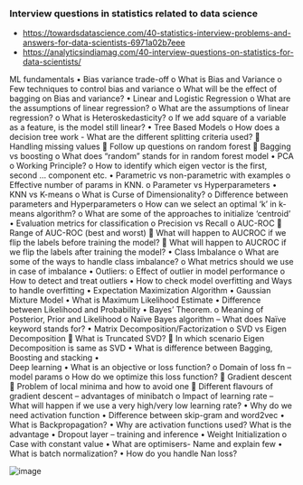 ### Interview questions in statistics related to data science
* https://towardsdatascience.com/40-statistics-interview-problems-and-answers-for-data-scientists-6971a02b7eee 
* https://analyticsindiamag.com/40-interview-questions-on-statistics-for-data-scientists/

ML fundamentals
•	Bias variance trade-off
o	What is Bias and Variance
o	Few techniques to control bias and variance
o	What will be the effect of bagging on Bias and variance?
•	Linear and Logistic Regression
o	What are the assumptions of linear regression?
o	What are the assumptions of linear regression?
o	What is Heteroskedasticity?
o	If we add square of a variable as a feature, is the model still linear?
•	Tree Based Models
o	How does a decision tree work - What are the different splitting criteria used?
	Handling missing values
	Follow up questions on random forest
	Bagging vs boosting
o	What does “random” stands for in random forest model
•	PCA
o	Working Principle?
o	How to identify which eigen vector is the first, second … component etc.
•	Parametric vs non-parametric with examples
o	Effective number of params in KNN.
o	Parameter vs Hyperparameters
•	KNN vs K-means
o	What is Curse of Dimensionality?
o	Difference between parameters and Hyperparameters
o	How can we select an optimal ‘k’ in k-means algorithm?
o	What are some of the approaches to initialize ‘centroid’
•	Evaluation metrics for classification
o	Precision vs Recall
o	AUC-ROC
	Range of AUC-ROC (best and worst)
	What will happen to AUCROC if we flip the labels before training the model?
	What will happen to AUCROC if we flip the labels after training the model?
•	Class Imbalance
o	What are some of the ways to handle class imbalance?
o	What metrics should we use in case of imbalance
•	Outliers:
o	Effect of outlier in model performance
o	How to detect and treat outliers 
•	How to check model overfitting and Ways to handle overfitting
•	Expectation Maximization Algorithm
•	Gaussian Mixture Model 
•	What is Maximum Likelihood Estimate
•	Difference between Likelihood and Probability
•	Bayes’ Theorem. 
o	Meaning of Posterior, Prior and Likelihood
o	Naïve Bayes algorithm – What does Naïve keyword stands for?
•	Matrix Decomposition/Factorization
o	SVD vs Eigen Decomposition
	What is Truncated SVD?
	In which scenario Eigen Decomposition is same as SVD
•	What is difference between Bagging, Boosting and stacking
•	
Deep learning
•	What is an objective or loss function? 
o	Domain of loss fn – model params 
o	How do we optimize this loss function?
	Gradient descent 
	Problem of local minima and how to avoid one
	Different flavours of gradient descent – advantages of minibatch
o	Impact of learning rate – What will happen if we use a very high/very low learning rate?
•	Why do we need activation function
•	Difference between skip-gram and word2vec
•	What is Backpropagation?
•	Why are activation functions used? What is the advantage 
•	Dropout layer – training and inference
•	Weight Initialization
o	Case with constant value
•	What are optimisers- Name and explain few 
•	What is batch normalization?
•	How do you handle Nan loss?

![image](https://user-images.githubusercontent.com/7243652/128911427-4ec6f134-fdf9-43bd-81c2-ea8c8862435d.png)





















